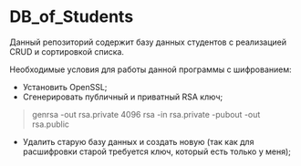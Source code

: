 # DB_of_Students
Данный репозиторий содержит базу данных студентов с реализацией CRUD и сортировкой списка.

Необходимые условия для работы данной программы с шифрованием:
- Установить OpenSSL;
- Сгенерировать публичный и приватный RSA ключ;
> genrsa -out rsa.private 4096
> rsa -in rsa.private -pubout -out rsa.public
- Удалить старую базу данных и создать новую (так как для расшифровки старой требуется ключ, который есть только у меня);

